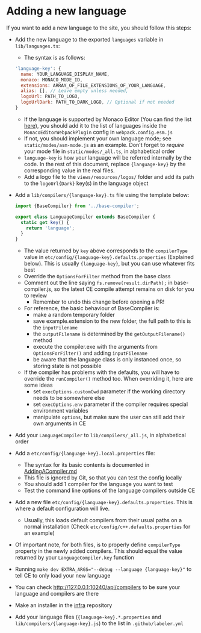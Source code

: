 # Adding a new language

If you want to add a new language to the site, you should follow this steps:

- Add the new language to the exported `languages` variable in `lib/languages.ts`:

  - The syntax is as follows:

  ```js
  'language-key': {
    name: YOUR_LANGUAGE_DISPLAY_NAME,
    monaco: MONACO_MODE_ID,
    extensions: ARRAY_OF_FILE_EXTENSIONS_OF_YOUR_LANGUAGE,
    alias: [], // Leave empty unless needed,
    logoUrl: PATH_TO_LOGO,
    logoUrlDark: PATH_TO_DARK_LOGO, // Optional if not needed
  }
  ```

  - If the language is supported by Monaco Editor (You can find the list
    [here](https://github.com/microsoft/monaco-editor/tree/main/src/basic-languages)), you should add it to the list of
    languages inside the `MonacoEditorWebpackPlugin` config in `webpack.config.esm.js`
  - If not, you should implement your own language mode; see `static/modes/asm-mode.js` as an example. Don't forget to
    _require_ your mode file in `static/modes/_all.ts`, in alphabetical order
  - `language-key` is how your language will be referred internally by the code. In the rest of this document, replace
    `{language-key}` by the corresponding value in the real files.
  - Add a logo file to the `views/resources/logos/` folder and add its path to the `logoUrl{Dark}` key(s) in the
    language object

- Add a `lib/compilers/{language-key}.ts` file using the template below:

  ```js
  import {BaseCompiler} from '../base-compiler';

  export class LanguageCompiler extends BaseCompiler {
    static get key() {
      return 'language';
    }
  }
  ```

  - The value returned by `key` above corresponds to the `compilerType` value in
    `etc/config/{language-key}.defaults.properties` (Explained below). This is usually `{language-key}`, but you can use
    whatever fits best
  - Override the `OptionsForFilter` method from the base class
  - Comment out the line saying `fs.remove(result.dirPath);` in base-compiler.js, so the latest CE compile attempt
    remains on disk for you to review
    - Remember to undo this change before opening a PR!
  - For reference, the basic behaviour of BaseCompiler is:
    - make a random temporary folder
    - save example.extension to the new folder, the full path to this is the `inputFilename`
    - the `outputFilename` is determined by the `getOutputFilename()` method
    - execute the compiler.exe with the arguments from `OptionsForFilter()` and adding `inputFilename`
    - be aware that the language class is only instanced once, so storing state is not possible
  - If the compiler has problems with the defaults, you will have to override the `runCompiler()` method too. When
    overriding it, here are some ideas
    - set `execOptions.customCwd` parameter if the working directory needs to be somewhere else
    - set `execOptions.env` parameter if the compiler requires special environment variables
    - manipulate `options`, but make sure the user can still add their own arguments in CE

- Add your `LanguageCompiler` to `lib/compilers/_all.js`, in alphabetical order

- Add a `etc/config/{language-key}.local.properties` file:

  - The syntax for its basic contents is documented in [AddingACompiler.md](AddingACompiler.md)
  - This file is ignored by Git, so that you can test the config locally
  - You should add 1 compiler for the language you want to test
  - Test the command line options of the language compilers outside CE

- Add a new file `etc/config/{language-key}.defaults.properties`. This is where a default configuration will live.

  - Usually, this loads default compilers from their usual paths on a normal installation (Check
    `etc/config/c++.defaults.properties` for an example)

- Of important note, for both files, is to properly define `compilerType` property in the newly added compilers. This
  should equal the value returned by your `LanguageCompiler.key` function

- Running `make dev EXTRA_ARGS="--debug --language {language-key}"` to tell CE to only load your new language

- You can check http://127.0.0.1:10240/api/compilers to be sure your language and compilers are there

- Make an installer in the [infra](https://github.com/compiler-explorer/infra) repository

- Add your language files (`{language-key}.*.properties` and `lib/compilers/{language-key}.js`) to the list in
  `.github/labeler.yml`
